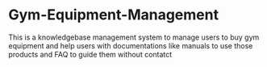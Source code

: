 # Gym-Equipment-Management
This is a knowledgebase management system to manage users to buy gym equipment and help users with documentations like manuals to use those products and FAQ to guide them without contatct 
